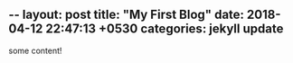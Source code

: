 --
layout: post
title:  "My First Blog"
date:   2018-04-12 22:47:13 +0530
categories: jekyll update
---



some content!
